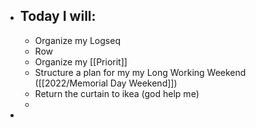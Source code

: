 - ## Today I will:
	- Organize my Logseq
	- Row
	- Organize my [[Priorit]]
	- Structure a plan for my my Long Working Weekend ([[2022/Memorial Day Weekend]])
	- Return the curtain to ikea (god help me)
	-
-